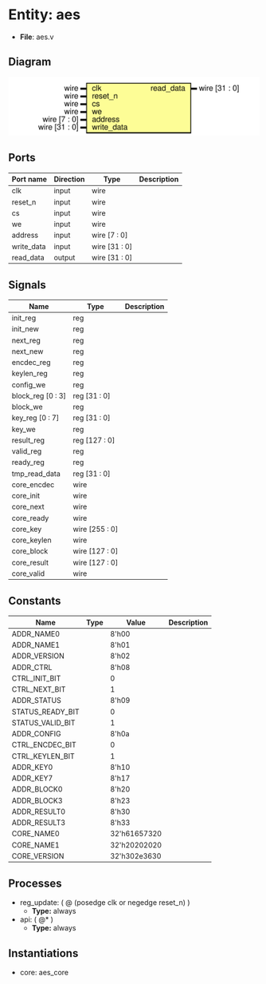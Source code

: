 
# Entity: aes 
- **File**: aes.v

## Diagram
![Diagram](aes.svg "Diagram")
## Ports

| Port name  | Direction | Type           | Description |
| ---------- | --------- | -------------- | ----------- |
| clk        | input     | wire           |             |
| reset_n    | input     | wire           |             |
| cs         | input     | wire           |             |
| we         | input     | wire           |             |
| address    | input     | wire  [7 : 0]  |             |
| write_data | input     | wire  [31 : 0] |             |
| read_data  | output    | wire [31 : 0]  |             |

## Signals

| Name              | Type           | Description |
| ----------------- | -------------- | ----------- |
| init_reg          | reg            |             |
| init_new          | reg            |             |
| next_reg          | reg            |             |
| next_new          | reg            |             |
| encdec_reg        | reg            |             |
| keylen_reg        | reg            |             |
| config_we         | reg            |             |
| block_reg [0 : 3] | reg [31 : 0]   |             |
| block_we          | reg            |             |
| key_reg [0 : 7]   | reg [31 : 0]   |             |
| key_we            | reg            |             |
| result_reg        | reg [127 : 0]  |             |
| valid_reg         | reg            |             |
| ready_reg         | reg            |             |
| tmp_read_data     | reg [31 : 0]   |             |
| core_encdec       | wire           |             |
| core_init         | wire           |             |
| core_next         | wire           |             |
| core_ready        | wire           |             |
| core_key          | wire [255 : 0] |             |
| core_keylen       | wire           |             |
| core_block        | wire [127 : 0] |             |
| core_result       | wire [127 : 0] |             |
| core_valid        | wire           |             |

## Constants

| Name             | Type | Value        | Description |
| ---------------- | ---- | ------------ | ----------- |
| ADDR_NAME0       |      | 8'h00        |             |
| ADDR_NAME1       |      | 8'h01        |             |
| ADDR_VERSION     |      | 8'h02        |             |
| ADDR_CTRL        |      | 8'h08        |             |
| CTRL_INIT_BIT    |      | 0            |             |
| CTRL_NEXT_BIT    |      | 1            |             |
| ADDR_STATUS      |      | 8'h09        |             |
| STATUS_READY_BIT |      | 0            |             |
| STATUS_VALID_BIT |      | 1            |             |
| ADDR_CONFIG      |      | 8'h0a        |             |
| CTRL_ENCDEC_BIT  |      | 0            |             |
| CTRL_KEYLEN_BIT  |      | 1            |             |
| ADDR_KEY0        |      | 8'h10        |             |
| ADDR_KEY7        |      | 8'h17        |             |
| ADDR_BLOCK0      |      | 8'h20        |             |
| ADDR_BLOCK3      |      | 8'h23        |             |
| ADDR_RESULT0     |      | 8'h30        |             |
| ADDR_RESULT3     |      | 8'h33        |             |
| CORE_NAME0       |      | 32'h61657320 |             |
| CORE_NAME1       |      | 32'h20202020 |             |
| CORE_VERSION     |      | 32'h302e3630 |             |

## Processes
- reg_update: ( @ (posedge clk or negedge reset_n) )
  - **Type:** always
- api: ( @* )
  - **Type:** always

## Instantiations

- core: aes_core
